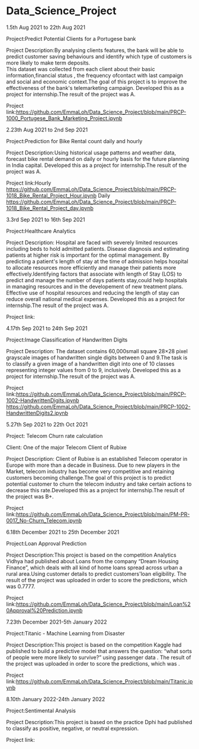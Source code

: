 # Data_Science_Project

1.5th Aug 2021 to 22th Aug 2021                                                                                                                                       
                                                                                                                                                                     
Project:Predict  Potential Clients for a Portugese bank                                                                                                              
                                                                                                                                                                     
Project Description:By analysing clients features, the bank will be able to predict customer saving behaviours and identify which type of customers is more likely to make term deposits.                                                                                                                                                  
This dataset was collected from each client about their basic information,financial status , the  frequency ofcontact with last campaign and social and economic      context.The goal of this project is to improve the effectiveness of the bank's telemarketing campaign. Developed this as a project for internship.The result of the   project was A.

Project link:https://github.com/EmmaLoh/Data_Science_Project/blob/main/PRCP-1000_Portugese_Bank_Marketing_Project.ipynb

2.23th Aug 2021 to 2nd Sep 2021

Project:Prediction for Bike Rental count daily and hourly

Project Description:Using historical usage patterns and weather data, forecast bike rental demand on daily or hourly basis for the future planning in India capital. Developed this as a project for internship.The result of the project was A.

Project link:Hourly https://github.com/EmmaLoh/Data_Science_Project/blob/main/PRCP-1018_Bike_Rental_Project_Hour.ipynb
             Daily https://github.com/EmmaLoh/Data_Science_Project/blob/main/PRCP-1018_Bike_Rental_Project_day.ipynb

3.3rd Sep 2021 to 16th Sep 2021

Project:Healthcare Analytics

Project Description: Hospital are faced with severely limited resources including beds to hold admitted patients. Disease diagnosis and estimating patients at higher risk is important for the optimal management. By predicting a patient's length of stay at the time of admission helps hospital to allocate resources more efficiently and manage their patients more effectively.Identifying factors that associate with length of Stay (LOS) to predict and manage the number of days patients stay,could help hospitals in managing resources and in the developement of new treatment plans. 
Effective use of hospital resources and reducing the length of stay can reduce overall national medical expenses. Developed this as a project for internship.The result of the project was A.

Project link:

4.17th Sep 2021 to 24th Sep 2021

Project:Image Classification of Handwritten Digits

Project Description: The dataset contains 60,000small square 28×28 pixel grayscale images of handwritten single digits between 0 and 9.The task is to classify a given image of a handwritten digit into one of 10 classes representing integer values from 0 to 9, inclusively. Developed this as a project for internship.The result of the project was A.

Project link:https://github.com/EmmaLoh/Data_Science_Project/blob/main/PRCP-1002-HandwrittenDigits.ipynb
             https://github.com/EmmaLoh/Data_Science_Project/blob/main/PRCP-1002-HandwrittenDigits2.ipynb

5.27th Sep 2021 to 22th Oct 2021

Project: Telecom Churn rate calculation

Client: One of the major Telecom Client of Rubixe

Project Description: Client of Rubixe  is an established Telecom operator in Europe with more than a decade in Business. Due to new players in the Market, telecom industry has become very competitive and retaining customers becoming challenge.The goal of this project is to predict potential customer to churn the telecom industry and take certain actions to decrease this rate.Developed this as a project for internship.The result of the project was B+.

Project link:https://github.com/EmmaLoh/Data_Science_Project/blob/main/PM-PR-0017_No-Churn_Telecom.ipynb

6.18th December 2021 to  25th December 2021

Project:Loan Approval Prediction

Project Description:This project is based on the competition Analytics Vidhya had published about Loans from the company “Dream Housing Finance”, which deals with all kind of home loans spread across urban a rural area.Using customer details to predict customers'loan eligibility. The result of the project was uploaded in order to score the predictions, which was 0.7777. 

Project link:https://github.com/EmmaLoh/Data_Science_Project/blob/main/Loan%20Approval%20Prediction.ipynb

7.23th December 2021-5th January 2022

Project:Titanic - Machine Learning from Disaster

Project Description:This project is based on the competition Kaggle had published to build a predictive model that answers the question: “what sorts of people were more likely to survive?” using passenger data . The result of the project was uploaded in order to score the predictions, which was . 

Project link:https://github.com/EmmaLoh/Data_Science_Project/blob/main/Titanic.ipynb

8.10th January 2022-24th January 2022

Project:Sentimental Analysis

Project Description:This project is based on the practice Dphi had published to classify as positive, negative, or neutral expression.
  
Project link:
